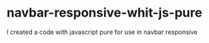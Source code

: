 # navbar-responsive-whit-js-pure

I created a code with javascript pure for use in navbar responsive
